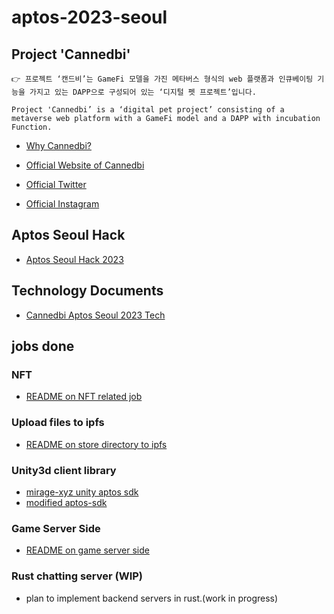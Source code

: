 # aptos-2023-seoul

## Project 'Cannedbi'

```
👉 프로젝트 ‘캔드비’는 GameFi 모델을 가진 메타버스 형식의 web 플랫폼과 인큐베이팅 기능을 가지고 있는 DAPP으로 구성되어 있는 ‘디지털 펫 프로젝트’입니다.

Project 'Cannedbi’ is a ‘digital pet project’ consisting of a metaverse web platform with a GameFi model and a DAPP with incubation Function.
```

* [Why Cannedbi?](https://docs.google.com/presentation/d/1uqxYQPt9i5Zitib9lb-qeh9kBWpWCYVd8Op1bKWhrRE)

* [Official Website of Cannedbi](https://www.cannedbi.com/)

* [Official Twitter](https://twitter.com/cannedbi)

* [Official Instagram](https://www.instagram.com/cannedbi.official/)

## Aptos Seoul Hack

* [Aptos Seoul Hack 2023](https://aptosfoundation.org/events/seoul-hack-2023)

## Technology Documents

* [Cannedbi Aptos Seoul 2023 Tech](https://docs.google.com/presentation/d/1xIhvMTU3fF9s27l4Ng2mpe1-l5-dqySFMae2pAinH-g/edit#slide=id.p)

## jobs done
### NFT

* [README on NFT related job](nft/README.md)

### Upload files to ipfs

* [README on store directory to ipfs](store-directory/README.md)

### Unity3d client library

* [mirage-xyz unity aptos sdk](https://github.com/mirage-xyz/aptos-sdk)
* [modified aptos-sdk](./unity3d)

### Game Server Side

* [README on game server side](game-server-node/README.md)

### Rust chatting server (WIP)

* plan to implement backend servers in rust.(work in progress)
  

